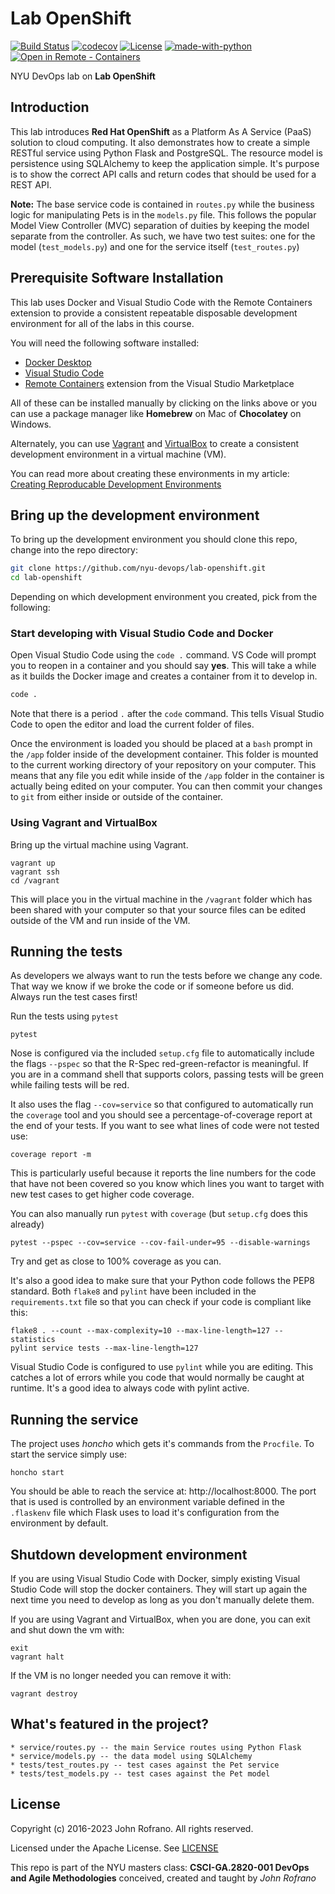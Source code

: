 # Lab OpenShift


[![Build Status](https://github.com/nyu-devops/lab-openshift/actions/workflows/ci.yml/badge.svg)](https://github.com/nyu-devops/lab-openshift/actions)
[![codecov](https://codecov.io/gh/nyu-devops/lab-openshift/branch/master/graph/badge.svg?token=y6OUlCB4bC)](https://codecov.io/gh/nyu-devops/lab-openshift)
[![License](https://img.shields.io/badge/License-Apache%202.0-blue.svg)](https://opensource.org/licenses/Apache-2.0)
[![made-with-python](https://img.shields.io/badge/Made%20with-Python-red.svg)](https://www.python.org/)
[![Open in Remote - Containers](https://img.shields.io/static/v1?label=Remote%20-%20Containers&message=Open&color=blue&logo=visualstudiocode)](https://vscode.dev/redirect?url=vscode://ms-vscode-remote.remote-containers/cloneInVolume?url=https://github.com/nyu-devops/lab-openshift)

NYU DevOps lab on **Lab OpenShift**

## Introduction

This lab introduces **Red Hat OpenShift** as a Platform As A Service (PaaS) solution to cloud computing. It also demonstrates how to create a simple RESTful service using Python Flask and PostgreSQL. The resource model is persistence using SQLAlchemy to keep the application simple. It's purpose is to show the correct API calls and return codes that should be used for a REST API.

**Note:** The base service code is contained in `routes.py` while the business logic for manipulating Pets is in the `models.py` file. This follows the popular Model View Controller (MVC) separation of duities by keeping the model separate from the controller. As such, we have two test suites: one for the model (`test_models.py`) and one for the service itself (`test_routes.py`)

## Prerequisite Software Installation

This lab uses Docker and Visual Studio Code with the Remote Containers extension to provide a consistent repeatable disposable development environment for all of the labs in this course.

You will need the following software installed:

- [Docker Desktop](https://www.docker.com/products/docker-desktop)
- [Visual Studio Code](https://code.visualstudio.com)
- [Remote Containers](https://marketplace.visualstudio.com/items?itemName=ms-vscode-remote.remote-containers) extension from the Visual Studio Marketplace

All of these can be installed manually by clicking on the links above or you can use a package manager like **Homebrew** on Mac of **Chocolatey** on Windows.

Alternately, you can use [Vagrant](https://www.vagrantup.com/) and [VirtualBox](https://www.virtualbox.org/) to create a consistent development environment in a virtual machine (VM).

You can read more about creating these environments in my article: [Creating Reproducable Development Environments](https://johnrofrano.medium.com/creating-reproducible-development-environments-fac8d6471f35)

## Bring up the development environment

To bring up the development environment you should clone this repo, change into the repo directory:

```bash
git clone https://github.com/nyu-devops/lab-openshift.git
cd lab-openshift
```

Depending on which development environment you created, pick from the following:

### Start developing with Visual Studio Code and Docker

Open Visual Studio Code using the `code .` command. VS Code will prompt you to reopen in a container and you should say **yes**. This will take a while as it builds the Docker image and creates a container from it to develop in.

```bash
code .
```

Note that there is a period `.` after the `code` command. This tells Visual Studio Code to open the editor and load the current folder of files.

Once the environment is loaded you should be placed at a `bash` prompt in the `/app` folder inside of the development container. This folder is mounted to the current working directory of your repository on your computer. This means that any file you edit while inside of the `/app` folder in the container is actually being edited on your computer. You can then commit your changes to `git` from either inside or outside of the container.

### Using Vagrant and VirtualBox

Bring up the virtual machine using Vagrant.

```shell
vagrant up
vagrant ssh
cd /vagrant
```

This will place you in the virtual machine in the `/vagrant` folder which has been shared with your computer so that your source files can be edited outside of the VM and run inside of the VM.

## Running the tests

As developers we always want to run the tests before we change any code. That way we know if we broke the code or if someone before us did. Always run the test cases first!

Run the tests using `pytest`

```shell
pytest
```

Nose is configured via the included `setup.cfg` file to automatically include the flags `--pspec` so that the R-Spec red-green-refactor is meaningful. If you are in a command shell that supports colors, passing tests will be green while failing tests will be red.

It also uses the flag `--cov=service` so that configured to automatically run the `coverage` tool and you should see a percentage-of-coverage report at the end of your tests. If you want to see what lines of code were not tested use:

```shell
coverage report -m
```

This is particularly useful because it reports the line numbers for the code that have not been covered so you know which lines you want to target with new test cases to get higher code coverage.

You can also manually run `pytest` with `coverage` (but `setup.cfg` does this already)

```shell
pytest --pspec --cov=service --cov-fail-under=95 --disable-warnings
```

Try and get as close to 100% coverage as you can.

It's also a good idea to make sure that your Python code follows the PEP8 standard. Both `flake8` and `pylint` have been included in the `requirements.txt` file so that you can check if your code is compliant like this:

```shell
flake8 . --count --max-complexity=10 --max-line-length=127 --statistics
pylint service tests --max-line-length=127
```

Visual Studio Code is configured to use `pylint` while you are editing. This catches a lot of errors while you code that would normally be caught at runtime. It's a good idea to always code with pylint active.

## Running the service

The project uses *honcho* which gets it's commands from the `Procfile`. To start the service simply use:

```shell
honcho start
```

You should be able to reach the service at: http://localhost:8000. The port that is used is controlled by an environment variable defined in the `.flaskenv` file which Flask uses to load it's configuration from the environment by default.

## Shutdown development environment

If you are using Visual Studio Code with Docker, simply existing Visual Studio Code will stop the docker containers. They will start up again the next time you need to develop as long as you don't manually delete them.

If you are using Vagrant and VirtualBox, when you are done, you can exit and shut down the vm with:

```shell
exit
vagrant halt
```

If the VM is no longer needed you can remove it with:

```shell
vagrant destroy
```

## What's featured in the project?

    * service/routes.py -- the main Service routes using Python Flask
    * service/models.py -- the data model using SQLAlchemy
    * tests/test_routes.py -- test cases against the Pet service
    * tests/test_models.py -- test cases against the Pet model

## License

Copyright (c) 2016-2023 John Rofrano. All rights reserved.

Licensed under the Apache License. See [LICENSE](LICENSE)

This repo is part of the NYU masters class: **CSCI-GA.2820-001 DevOps and Agile Methodologies** conceived, created and taught by *John Rofrano*
